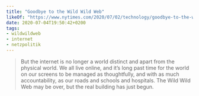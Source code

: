 ```yaml
---
title: "Goodbye to the Wild Wild Web"
likeOf: "https://www.nytimes.com/2020/07/02/technology/goodbye-to-the-wild-wild-web.html"
date: 2020-07-04T19:50:42+0200
tags:
- wildwildweb
- internet
- netzpolitik
---
```

> But the internet is no longer a world distinct and apart from the physical world. We all live online, and it’s long past time for the world on our screens to be managed as thoughtfully, and with as much accountability, as our roads and schools and hospitals. The Wild Wild Web may be over, but the real building has just begun.